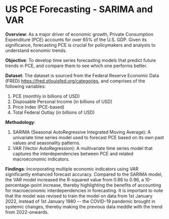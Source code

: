 # US PCE Forecasting - SARIMA and VAR
**Overview**:
As a major driver of economic growth, Private Consumption Expenditure (PCE) accounts for over 65% of the U.S. GDP. Given its significance, forecasting PCE is crucial for policymakers and analysts to understand economic trends.

**Objective**:
To develop time series forecasting models that predict future trends in PCE, and compare them to see which one performs better.

**Dataset**:
The dataset is sourced from the Federal Reserve Economic Data (FRED) <https://fred.stlouisfed.org/categories>, and comprises of the following variables:
1. PCE (monthly in billions of USD)
2. Disposable Personal Income (in billions of USD)
3. Price Index (PCE-based)
4. Total Federal Outlay (in billions of USD)
   
**Methodology**:
1. SARIMA (Seasonal AutoRegressive Integrated Moving Average):
   A univariate time series model used to forecast PCE based on its own past values and seasonality patterns.
3. VAR (Vector AutoRegression):
   A multivariate time series model that captures the interdependencies between PCE and related macroeconomic indicators.

**Findings**:
Incorporating multiple economic indicators using VAR significantly enhanced forecast accuracy. Compared to the SARIMA model, the VAR model increased the R-squared value from 0.86 to 0.96, a 10-percentage-point increase, thereby highlighting the benefits of accounting for macroeconomic interdependencies in forecasting. It is important to note that the model was revised to train the model on data from 1st January 2022, instead of 1st January 1980 -- the COVID-19 pandemic brought in systemic changes, thereby making the previous data meddle with the trend from 2022-onwards.
